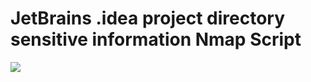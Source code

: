 # JetBrains .idea project directory sensitive information Nmap Script

<img src="https://raw.githubusercontent.com/antichown/idea_information_nmap/master/1.png">
